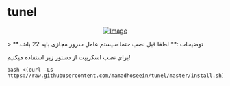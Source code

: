 # tunel

<p align="center"><a href="#"><img src="https://github.com/mamadhoseein/tunel/blob/main/App%20icon%20(20).png" alt="Image"></a></p>
> **توضیحات :** لطفا قبل نصب حتما سیستم عامل سرور مجازی باید 22 باشد

برای نصب اسکریپت از دستور زیر استفاده میکنیم!

```
bash <(curl -Ls https://raw.githubusercontent.com/mamadhoseein/tunel/master/install.sh)
```
